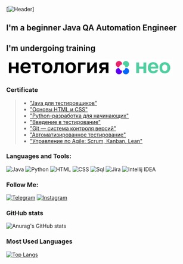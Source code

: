 [![Header](https://github.com/Aleks4404/Aleks4404/blob/main/assets/outputFfree.gif)]

## I'm a beginner Java QA Automation Engineer

## I'm undergoing training
[![Header](https://github.com/Aleks4404/Aleks4404/blob/main/assets/neo.png)](https://netology.ru/)

### Certificate
> * ["Java для тестировщиков"](assets/certificate.pdf)
> * ["Основы HTML и CSS"](assets/certificate6.pdf)
> * ["Python-разработка для начинающих"](assets/certificate7.pdf)
> * ["Введение в тестирование"](assets/certificate1.pdf)
> * ["Git — система контроля версий"](assets/certificate2.pdf)
> * ["Автоматизированное тестирование"](assets/certificate3.pdf)
> * ["Управление по Agile: Scrum, Kanban, Lean"](assets/certificate5.pdf)

### Languages and Tools:
![Java](https://img.shields.io/badge/-Java-090909?style=for-the-badge&logo=java&logoColor=47C5FB)
![Python](https://img.shields.io/badge/-Python-090909?style=for-the-badge&logo=python&logoColor=097CDB)
![HTML](https://img.shields.io/badge/-HTML-090909?style=for-the-badge&logo=html&logoColor=F8C52C)
![CSS](https://img.shields.io/badge/-CSS-090909?style=for-the-badge&logo=css&logoColor=F88C00)
![Sql](https://img.shields.io/badge/-Sql-090909?style=for-the-badge&logo=mlsql&logoColor=00648B)
![Jira](https://img.shields.io/badge/-Jira-090909?style=for-the-badge&logo=jira&logoColor=00648B)
![Intellij IDEA](https://img.shields.io/badge/-Intellij_IDEA-090909?style=for-the-badge&logo=intellij_idea&logoColor=00648B)

### Follow Me:
[![Telegram](https://img.shields.io/badge/-Telegram-090909?style=for-the-badge&logo=telegram&logoColor=27A0D9)](https://t.me/Aleksey_QA_Engineer_Automation)
[![Instagram](https://img.shields.io/badge/-Instagram-090909?style=for-the-badge&logo=instagram&logoColor=B4068E)](https://www.instagram.com/aleksey_junior_qa_engineer)
 
### GitHub stats
![Anurag's GitHub stats](https://github-readme-stats.vercel.app/api?username=Aleks4404&show_icons=true&theme=radical)

### Most Used Languages
[![Top Langs](https://github-readme-stats.vercel.app/api/top-langs/?username=Aleks4404)](https://github.com/anuraghazra/github-readme-stats)

